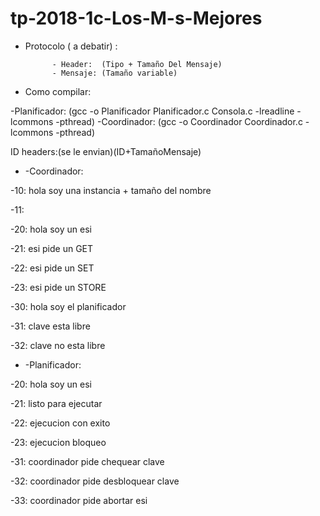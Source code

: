 # tp-2018-1c-Los-M-s-Mejores

* Protocolo ( a debatir)  : 

			- Header:  (Tipo + Tamaño Del Mensaje)
			- Mensaje: (Tamaño variable)

* Como compilar:

 -Planificador: (gcc -o Planificador Planificador.c Consola.c -lreadline -lcommons -pthread)
 -Coordinador: (gcc -o Coordinador Coordinador.c -lcommons -pthread)

ID headers:(se le envian)(ID+TamañoMensaje)
 * -Coordinador:

  -10: hola soy una instancia + tamaño del nombre
  
  -11:
  
  -20: hola soy un esi

  -21: esi pide un GET

  -22: esi pide un SET

  -23: esi pide un STORE

  -30: hola soy el planificador

  -31: clave esta libre
  
  -32: clave no esta libre


 * -Planificador:

  -20: hola soy un esi

  -21: listo para ejecutar

  -22: ejecucion con exito

  -23: ejecucion bloqueo
  
  -31: coordinador pide chequear clave
  
  -32: coordinador pide desbloquear clave

  -33: coordinador pide abortar esi
 
